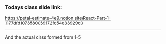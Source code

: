 ### Todays class slide link:

https://petal-estimate-4e9.notion.site/React-Part-1-1177dfd1073580069172fc54e33929c0


---


And the actual class formed from 1-5